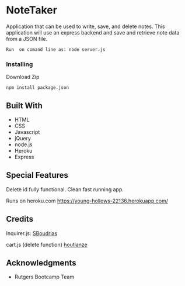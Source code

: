 # NoteTaker


Application that can be used to write, save, and delete notes. This application will use an express backend and save and retrieve note data from a JSON file.

```
Run  on comand line as: node server.js

```

### Installing
Download Zip  
 
```
npm install package.json

```

## Built With
* HTML
* CSS
* Javascript
* jQuery
* node.js
* Heroku
* Express

 
## Special Features
Delete id fully functional. Clean fast running app.

Runs on heroku.com https://young-hollows-22136.herokuapp.com/




## Credits
Inquirer.js:  <a href="https://github.com/SBoudrias/Inquirer.js" target="_blank">SBoudrias</a>

cart.js (delete function)     <a href="https://gist.github.com/houtianze/e624d5588988f85e09bc2874c4cea255" target="_blank">houtianze</a>

 
## Acknowledgments

* Rutgers Bootcamp Team





